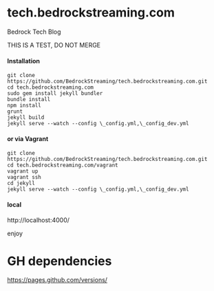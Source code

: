 tech.bedrockstreaming.com
=========================

Bedrock Tech Blog

THIS IS A TEST, DO NOT MERGE

#### Installation

```shell
git clone https://github.com/BedrockStreaming/tech.bedrockstreaming.com.git
cd tech.bedrockstreaming.com
sudo gem install jekyll bundler
bundle install
npm install
grunt
jekyll build
jekyll serve --watch --config \_config.yml,\_config_dev.yml
```

#### or via Vagrant

```shell
git clone https://github.com/BedrockStreaming/tech.bedrockstreaming.com.git
cd tech.bedrockstreaming.com/vagrant
vagrant up
vagrant ssh
cd jekyll
jekyll serve --watch --config \_config.yml,\_config_dev.yml
```

#### local
http://localhost:4000/

enjoy

# GH dependencies

https://pages.github.com/versions/
